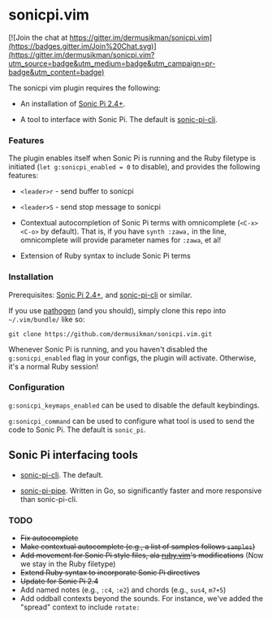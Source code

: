 # sonicpi.vim

[![Join the chat at https://gitter.im/dermusikman/sonicpi.vim](https://badges.gitter.im/Join%20Chat.svg)](https://gitter.im/dermusikman/sonicpi.vim?utm_source=badge&utm_medium=badge&utm_campaign=pr-badge&utm_content=badge)

The sonicpi vim plugin requires the following:

* An installation of [Sonic Pi 2.4+](http://www.sonic-pi.net/).

* A tool to interface with Sonic Pi. The default is [sonic-pi-cli](https://github.com/Widdershin/sonic-pi-cli/).


### Features

The plugin enables itself when Sonic Pi is running and the Ruby filetype is initiated (`let g:sonicpi_enabled = 0` to disable), and provides the following features:

* `<leader>r` - send buffer to sonicpi

* `<leader>S` - send stop message to sonicpi

* Contextual autocompletion of Sonic Pi terms with omnicomplete (`<C-x><C-o>` by default). That is, if you have `synth :zawa,` in the line, omnicomplete will provide parameter names for `:zawa`, et al!

* Extension of Ruby syntax to include Sonic Pi terms


### Installation

Prerequisites: [Sonic Pi 2.4+](http://www.sonic-pi.net/), and [sonic-pi-cli](https://github.com/Widdershin/sonic-pi-cli/) or similar.

If you use [pathogen](https://github.com/tpope/vim-pathogen) (and you should), simply clone this repo into `~/.vim/bundle/` like so:

`git clone https://github.com/dermusikman/sonicpi.vim.git`

Whenever Sonic Pi is running, and you haven't disabled the `g:sonicpi_enabled` flag in your configs, the plugin will activate. Otherwise, it's a normal Ruby session!


### Configuration

`g:sonicpi_keymaps_enabled` can be used to disable the default keybindings.

`g:sonicpi_command` can be used to configure what tool is used to send the
code to Sonic Pi. The default is `sonic_pi`.


## Sonic Pi interfacing tools

* [sonic-pi-cli](https://github.com/Widdershin/sonic-pi-cli/). The default.

* [sonic-pi-pipe](https://github.com/lpil/sonic-pi-tools). Written in Go, so significantly faster and more responsive than sonic-pi-cli.


### TODO

* ~~Fix autocomplete~~
* ~~Make contextual autocomplete (e.g., a list of samples follows `samples`)~~
* ~~Add movement for Sonic Pi style files, ala [ruby.vim](https://github.com/vim-ruby/vim-ruby/blob/master/doc/vim-ruby.txt)'s modifications~~ (Now we stay in the Ruby filetype)
* ~~Extend Ruby syntax to incorporate Sonic Pi directives~~
* ~~Update for Sonic Pi 2.4~~
* Add named notes (e.g., `:c4`, `:e2`) and chords (e.g., `sus4`, `m7+5`)
* Add oddball contexts beyond the sounds. For instance, we've added the "spread" context to include `rotate:`
